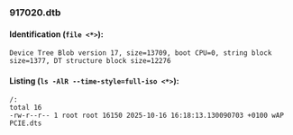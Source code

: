 ### 917020.dtb
#### Identification (`file <*>`):
```
Device Tree Blob version 17, size=13709, boot CPU=0, string block size=1377, DT structure block size=12276
```
#### Listing (`ls -AlR --time-style=full-iso <*>`):
```
/:
total 16
-rw-r--r-- 1 root root 16150 2025-10-16 16:18:13.130090703 +0100 wAP PCIE.dts
```

